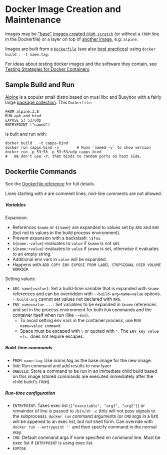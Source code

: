 Docker Image Creation and Maintenance
=====================================

Images may be ["base" images created `FROM scratch`][base] (or without
a `FROM` line in the Dockerfile) or a layer on top of [another image],
e.g. `alpine`.

Images are built from a [`Dockerfile`][] (see also [best practices])
using `docker build . -t name:tag`.

For ideas about testing docker images and the software they contain,
see [Testing Strategies for Docker Containers][terra-testing].


Sample Build and Run
--------------------

[Alpine] is a popular small distro based on musl libc and Busybox with
a fairly large [package collection][alp-pkg]. This `Dockerfile`:

    FROM alpine:3.8
    RUN apk add bind
    EXPOSE 53 53/udp
    ENTRYPOINT ["named"]

is built and run with:

    docker build . -t capps-bind
    docker run capps-bind -v        # Runs `named -v` to show version
    docker run -p 53:53 -p 53:53/udp capps-bind
    #   We don't use -P; that binds to random ports on host side.


Dockerfile Commands
-------------------

See the [Dockerfile reference][`Dockerfile`] for full details.

Lines starting with `#` are comment lines; mid-line comments are not
allowed.

##### Variables

Expansion:
- References `$name` or `${name}` are expanded to values set by `ARG`
  and `ENV` (but not to values in the build process environment).
- Prevent expansion with a backslash: `\$foo`.
- `${name:-value}` evaluates to `value` if `$name` is not set.
- `${name:+value}` evaluates to `value` if `$name` is set, otherwise
  it evaluates to an empty string.
- Additional env vars in `value` will be expanded.
- Happens with `ADD COPY ENV EXPOSE FROM LABEL STOPSIGNAL USER VOLUME
  WORKDIR`

Setting values:
- `ARG name[=value]`: Set a build-time variable that is expanded with
  `$name` references and can be overridden with
  `--build-arg=name=value` options. `--build-arg` cannot set values
  not declared with `ARG`.
- `ENV name=value ...`: Set variables to be expanded in `$name`
  references and set in the process environment for both `RUN`
  commands and the container itself when run (like `--env`).
  - To avoid setting env vars in the container process, use `RUN
    name=value command`.
  - Space must be escaped with `\` or quoted with `"`. The `ENV key
    value etc.` does not require escapes.


##### Build-time commands

- `FROM name:tag`: Use _name:tag_ as the base image for the new image.
- `RUN`: Run command and add results to new lyaer
- `ONBUILD`: Store a command to be run in an immediate child build
  based on this image (stored commands are executed immediately after
  the child build's `FROM`).

##### Run-time configuration

- `ENTRYPOINT`: Takes exec list (`["executable", "arg1", "arg2"]`) or
  remainder of line is passed to `/bin/sh -c` (this will not pass
  signals to the subprocess). `docker run` command arguments (or `CMD`
  args in a list) will be appened to an exec list, but not shell form.
  Can override with `docker run --entrypoint ''` and then specify
  command in the normal way.
- `CMD`: Default command args if none specified on command line. Must
  be exec list if `ENTRYPOINT` is using exec list.
- `EXPOSE`



[`Dockerfile`]: https://docs.docker.com/engine/reference/builder/
[alp-pkg]: https://pkgs.alpinelinux.org/packages
[alpine]: https://hub.docker.com/_/alpine/
[another image]: config.md#public-docker-images
[base]: https://docs.docker.com/develop/develop-images/baseimages/
[best practices]: https://docs.docker.com/develop/develop-images/dockerfile_best-practices/
[terra-testing]: https://alexei-led.github.io/post/docker_testing/
